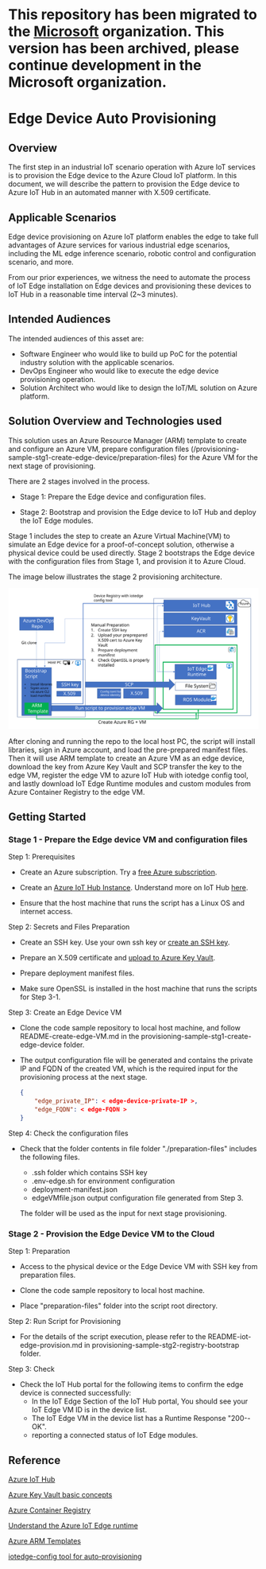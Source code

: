 # This repository has been migrated to the [Microsoft](https://github.com/microsoft/mlops-edge-provisioning) organization. This version has been archived, please continue development in the Microsoft organization.
# Edge Device Auto Provisioning

## Overview

The first step in an industrial IoT scenario operation with Azure IoT services is to provision the Edge device to the Azure Cloud IoT platform. In this document, we will describe the pattern to provision the Edge device to Azure IoT Hub in an automated manner with X.509 certificate.

## Applicable Scenarios

Edge device provisioning on Azure IoT platform enables the edge to take full advantages of Azure services for various industrial edge scenarios, including the ML edge inference scenario, robotic control and configuration scenario, and more.

From our prior experiences, we witness the need to automate the process of IoT Edge installation on Edge devices and provisioning these devices to IoT Hub in a reasonable time interval (2~3 minutes).

## Intended Audiences

The intended audiences of this asset are:

- Software Engineer who would like to build up PoC for the potential industry solution with the applicable scenarios.
- DevOps Engineer who would like to execute the edge device provisioning operation.
- Solution Architect who would like to design the IoT/ML solution on Azure platform.

## Solution Overview and Technologies used

This solution uses an Azure Resource Manager (ARM) template to create and configure an Azure VM, prepare configuration files (/provisioning-sample-stg1-create-edge-device/preparation-files) for the Azure VM for the next stage of provisioning.

There are 2 stages involved in the process.

- Stage 1: Prepare the Edge device and configuration files.

- Stage 2: Bootstrap and provision the Edge device to IoT Hub and deploy the IoT Edge modules.

Stage 1 includes the step to create an Azure Virtual Machine(VM) to simulate an Edge device for a proof-of-concept solution, otherwise a physical device could be used directly. Stage 2 bootstraps the Edge device with the configuration files from Stage 1, and provision it to Azure Cloud.

The image below illustrates the stage 2 provisioning architecture.

![The provisioning architecture](images/provisioning-architecture.SVG)

After cloning and running the repo to the local host PC, the script will install libraries, sign in Azure account, and load the pre-prepared manifest files. Then it will use ARM template to create an Azure VM as an edge device, download the key from Azure Key Vault and SCP transfer the key to the edge VM, register the edge VM to azure IoT Hub with iotedge config tool, and lastly download IoT Edge Runtime modules and custom modules from Azure Container Registry to the edge VM.

## Getting Started 
### Stage 1 - Prepare the Edge device VM and configuration files

Step 1: Prerequisites

- Create an Azure subscription. Try a [free Azure subscription](https://azure.microsoft.com/free/).

- Create an [Azure IoT Hub Instance](https://docs.microsoft.com/azure/iot-edge/quickstart-linux?view=iotedge-2020-11). Understand more on IoT Hub [here](https://azure.microsoft.com/services/iot-hub/#overview).

- Ensure that the host machine that runs the script has a Linux OS and internet access.

Step 2: Secrets and Files Preparation

- Create an SSH key. Use your own ssh key or [create an SSH key](https://docs.microsoft.com/azure/virtual-machines/linux/create-ssh-keys-detailed).

- Prepare an X.509 certificate and [upload to Azure Key Vault](https://docs.microsoft.com/azure/key-vault/certificates/tutorial-import-certificate?tabs=azure-portal).

- Prepare deployment manifest files.

- Make sure OpenSSL is installed in the host machine that runs the scripts for Step 3-1.

Step 3: Create an Edge Device VM 

- Clone the code sample repository to local host machine, and follow README-create-edge-VM.md in the provisioning-sample-stg1-create-edge-device folder.

- The output configuration file will be generated and contains the private IP and FQDN of the created VM, which is the required input for the provisioning process at the next stage.

    ```json
    {
        "edge_private_IP": < edge-device-private-IP >,
        "edge_FQDN": < edge-FQDN >
    }
    ```

Step 4: Check the configuration files

- Check that the folder contents in file folder "./preparation-files" includes the following files.

  - .ssh folder which contains SSH key
  - .env-edge.sh for environment configuration
  - deployment-manifest.json
  - edgeVMfile.json output configuration file generated from Step 3.

  The folder will be used as the input for next stage provisioning.

### Stage 2 - Provision the Edge Device VM to the Cloud

Step 1: Preparation

- Access to the physical device or the Edge Device VM with SSH key from preparation files.

- Clone the code sample repository to local host machine.

- Place "preparation-files" folder into the script root directory.

Step 2: Run Script for Provisioning

- For the details of the script execution, please refer to the README-iot-edge-provision.md in provisioning-sample-stg2-registry-bootstrap folder.

Step 3: Check

- Check the IoT Hub portal for the following items to confirm the edge device is connected successfully:
  - In the IoT Edge Section of the IoT Hub portal, You should see your IoT Edge VM ID is in the device list.
  - The IoT Edge VM in the device list has a Runtime Response "200--OK".
  - reporting a connected status of IoT Edge modules.

## Reference

[Azure IoT Hub](https://learn.microsoft.com/en-us/azure/iot-hub/iot-concepts-and-iot-hub)

[Azure Key Vault basic concepts](https://learn.microsoft.com/en-us/azure/key-vault/general/basic-concepts)

[Azure Container Registry](https://learn.microsoft.com/en-us/azure/container-registry/container-registry-intro)

[Understand the Azure IoT Edge runtime](https://learn.microsoft.com/en-us/azure/iot-edge/iot-edge-runtime?view=iotedge-1.4)

[Azure ARM Templates](https://learn.microsoft.com/en-us/azure/azure-resource-manager/templates/overview)

[iotedge-config tool for auto-provisioning](https://github.com/Azure-Samples/iotedge_config_cli) 